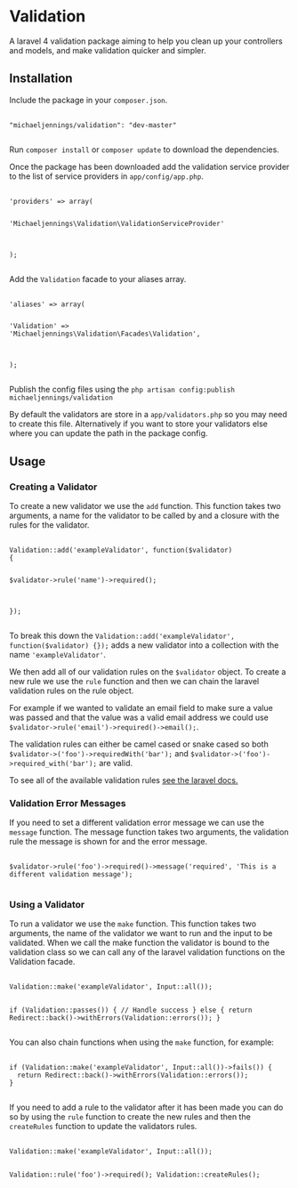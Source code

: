 <h1>Validation</h1>
<p>A laravel 4 validation package aiming to help you clean up your controllers and models, and make validation 
quicker and simpler.</p>
<h2>Installation</h2>
<p>Include the package in your <code>composer.json</code>.</p>
<pre>
  <code>
"michaeljennings/validation": "dev-master"
  </code>
</pre>
<p>Run <code>composer install</code> or <code>composer update</code> to download the dependencies.</p>
<p>Once the package has been downloaded add the validation service provider to the list of service providers in 
<code>app/config/app.php</code>.</p>
<pre>
  <code>
'providers' => array(

  'Michaeljennings\Validation\ValidationServiceProvider'
  
);
  </code>
</pre>
<p>Add the <code>Validation</code> facade to your aliases array.</p>
<pre>
  <code>
'aliases' => array(

  'Validation' => 'Michaeljennings\Validation\Facades\Validation',
  
);
  </code>
</pre>
<p>Publish the config files using the <code>php artisan config:publish michaeljennings/validation</code></p>
<p>By default the validators are store in a <code>app/validators.php</code> so you may need to create this file. 
Alternatively if you want to store your validators else where you can update the path in the package config.</p>

<h2>Usage</h2>
<h3>Creating a Validator</h3>
<p>To create a new validator we use the <code>add</code> function. This function takes two arguments, a name for the 
validator to be called by and a closure with the rules for the validator.</p>
<pre>
  <code>
Validation::add('exampleValidator', function($validator)
{

  $validator->rule('name')->required();
  
});
  </code>
</pre>
<p>To break this down the <code>Validation::add('exampleValidator', function($validator) {});</code> adds a new 
validator into a collection with the name <code>'exampleValidator'</code>.</p>
<p>We then add all of our validation rules on the <code>$validator</code> object. To create a new rule we use the 
<code>rule</code> function and then we can chain the laravel validation rules on the rule object.</p>
<p>For example if we wanted to validate an email field to make sure a value was passed and that the value was a valid 
email address we could use <code>$validator->rule('email')->required()->email();</code>.</p>
<p>The validation rules can either be camel cased or snake cased so both 
<code>$validator->('foo')->requiredWith('bar');</code> and <code>$validator->('foo')->required_with('bar');</code> 
are valid.</p>
<p>To see all of the available validation rules 
<a href="http://laravel.com/docs/4.2/validation#available-validation-rules" target="_blank">see the laravel docs.</a>
<h3>Validation Error Messages</h3>
<p>If you need to set a different validation error message we can use the <code>message</code> function. The 
message function takes two arguments, the validation rule the message is shown for and the error message.</p>
<pre>
  <code>
$validator->rule('foo')->required()->message('required', 'This is a different validation message');
  </code>
</pre>
<h3>Using a Validator</h3>
<p>To run a validator we use the <code>make</code> function. This function takes two arguments, the name of the 
validator we want to run and the input to be validated. When we call the make function the validator is bound to the 
validation class so we can call any of the laravel validation functions on the Validation facade.</p>
<pre>
  <code>
Validation::make('exampleValidator', Input::all());

if (Validation::passes()) {
 // Handle success
} else {
  return Redirect::back()->withErrors(Validation::errors());
}
  </code>
</pre>
<p>You can also chain functions when using the <code>make</code> function, for example:</p>
<pre>
  <code>
if (Validation::make('exampleValidator', Input::all())->fails()) {
  return Redirect::back()->withErrors(Validation::errors());
}
  </code>
</pre>
<p>If you need to add a rule to the validator after it has been made you can do so by using the <code>rule</code>
function to create the new rules and then the <code>createRules</code> function to update the validators rules.</p>
<pre>
  <code>
Validation::make('exampleValidator', Input::all());

Validation::rule('foo')->required();
Validation::createRules();
  </code>
</pre>